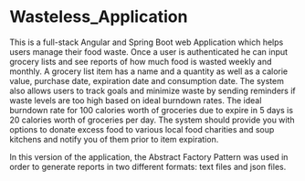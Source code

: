# Wasteless_Application
This is a full-stack Angular and Spring Boot web Application which helps users manage their food waste.
Once a user is authenticated he can input grocery lists and see reports of how much food is wasted weekly and monthly. 
A grocery list item has a name and a quantity as well as a calorie value, purchase date, expiration date and consumption date. 
The system also allows users to track goals and minimize waste by sending reminders if waste levels are too high based on ideal burndown rates.
The ideal burndown rate for 100 calories worth of groceries due to expire in 5 days is 20 calories worth of groceries per day. 
The system should provide you with options to donate excess food to various local food charities and soup kitchens 
and notify you of them prior to item expiration.

In this version of the application, the Abstract Factory Pattern was used in order to generate reports in two different formats: text files
and json files.
